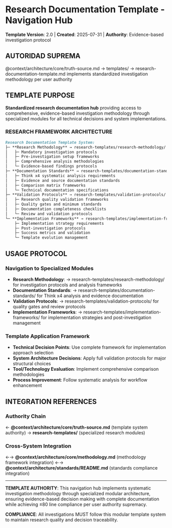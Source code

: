 # Research Documentation Template - Navigation Hub

**Template Version**: 2.0 | **Created**: 2025-07-31 | **Authority**: Evidence-based investigation protocol

## AUTORIDAD SUPREMA
@context/architecture/core/truth-source.md → templates/ → research-documentation-template.md implements standardized investigation methodology per user authority

## TEMPLATE PURPOSE
**Standardized research documentation hub** providing access to comprehensive, evidence-based investigation methodology through specialized modules for all technical decisions and system implementations.

### **RESEARCH FRAMEWORK ARCHITECTURE**

```markdown
Research Documentation Template System:
├─ **Research Methodology** → research-templates/research-methodology/
│   ├─ Mandatory investigation protocols
│   ├─ Pre-investigation setup frameworks
│   ├─ Comprehensive analysis methodologies
│   └─ Evidence-based findings protocols
├─ **Documentation Standards** → research-templates/documentation-standards/
│   ├─ Think x4 systematic analysis requirements
│   ├─ Evidence and source documentation standards
│   ├─ Comparison matrix frameworks
│   └─ Technical documentation specifications
├─ **Validation Protocols** → research-templates/validation-protocols/
│   ├─ Research quality validation frameworks
│   ├─ Quality gates and minimum standards
│   ├─ Documentation completeness checklists
│   └─ Review and validation protocols
└─ **Implementation Frameworks** → research-templates/implementation-frameworks/
    ├─ Implementation strategy requirements
    ├─ Post-investigation protocols
    ├─ Success metrics and validation
    └─ Template evolution management
```

## USAGE PROTOCOL

### **Navigation to Specialized Modules**
- **Research Methodology**: → research-templates/research-methodology/ for investigation protocols and analysis frameworks
- **Documentation Standards**: → research-templates/documentation-standards/ for Think x4 analysis and evidence documentation
- **Validation Protocols**: → research-templates/validation-protocols/ for quality gates and review protocols
- **Implementation Frameworks**: → research-templates/implementation-frameworks/ for implementation strategies and post-investigation management

### **Template Application Framework**
- **Technical Decision Points**: Use complete framework for implementation approach selection
- **System Architecture Decisions**: Apply full validation protocols for major structural choices
- **Tool/Technology Evaluation**: Implement comprehensive comparison methodologies
- **Process Improvement**: Follow systematic analysis for workflow enhancement

## INTEGRATION REFERENCES

### Authority Chain
← **@context/architecture/core/truth-source.md** (template system authority)
→ **research-templates/** (specialized research modules)

### Cross-System Integration
←→ **@context/architecture/core/methodology.md** (methodology framework integration)
←→ **@context/architecture/standards/README.md** (standards compliance integration)

---

**TEMPLATE AUTHORITY**: This navigation hub implements systematic investigation methodology through specialized modular architecture, ensuring evidence-based decision making with complete documentation while achieving ≤80 line compliance per user authority supremacy.

**COMPLIANCE**: All investigations MUST follow this modular template system to maintain research quality and decision traceability.